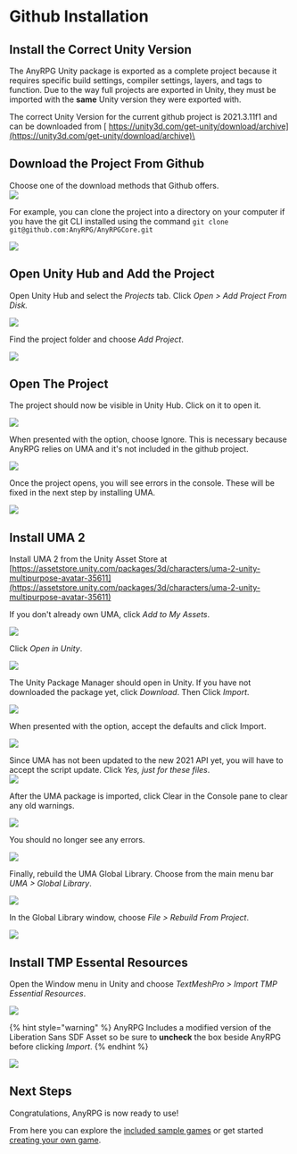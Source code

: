 # Github Installation

## Install the Correct Unity Version

The AnyRPG Unity package is exported as a complete project because it requires specific build settings, compiler settings, layers, and tags to function. Due to the way full projects are exported in Unity, they must be imported with the **same** Unity version they were exported with.

The correct Unity Version for the current github project is 2021.3.11f1 and can be downloaded from [ https://unity3d.com/get-unity/download/archive](https://unity3d.com/get-unity/download/archive)\


## Download the Project From Github

Choose one of the download methods that Github offers.\
![](<../../.gitbook/assets/image (26).png>)

For example, you can clone the project into a directory on your computer if you have the git CLI installed using the command `git clone git@github.com:AnyRPG/AnyRPGCore.git`

![](../../.gitbook/assets/image.png)

## Open Unity Hub and Add the Project

Open Unity Hub and select the _Projects_ tab.  Click _Open > Add Project From Disk._

![](<../../.gitbook/assets/image (25).png>)

Find the project folder and choose _Add Project_.

![](<../../.gitbook/assets/image (27).png>)

## Open The Project

The project should now be visible in Unity Hub.  Click on it to open it.

![](<../../.gitbook/assets/image (4).png>)

When presented with the option, choose Ignore.  This is necessary because AnyRPG relies on UMA and it's not included in the github project.

![](<../../.gitbook/assets/image (3).png>)

Once the project opens, you will see errors in the console.  These will be fixed in the next step by installing UMA.

![](<../../.gitbook/assets/image (28).png>)

## Install UMA 2

Install UMA 2 from the Unity Asset Store at [https://assetstore.unity.com/packages/3d/characters/uma-2-unity-multipurpose-avatar-35611](https://assetstore.unity.com/packages/3d/characters/uma-2-unity-multipurpose-avatar-35611)

If you don't already own UMA, click _Add to My Assets_.

![](<../../.gitbook/assets/image (16).png>)

Click _Open in Unity_.

![](<../../.gitbook/assets/image (20).png>)

The Unity Package Manager should open in Unity.  If you have not downloaded the package yet, click _Download_.  Then Click _Import_.

![](<../../.gitbook/assets/image (19).png>)

When presented with the option, accept the defaults and click Import.

![](<../../.gitbook/assets/image (22).png>)

Since UMA has not been updated to the new 2021 API yet, you will have to accept the script update.  Click _Yes, just for these files_.\
![](<../../.gitbook/assets/image (17).png>)

After the UMA package is imported, click Clear in the Console pane to clear any old warnings.

![](<../../.gitbook/assets/image (15).png>)

You should no longer see any errors.

![](<../../.gitbook/assets/image (13).png>)

Finally, rebuild the UMA Global Library.  Choose from the main menu bar _UMA > Global Library_.

![](<../../.gitbook/assets/image (24).png>)

In the Global Library window, choose _File > Rebuild From Project_.

![](<../../.gitbook/assets/image (21).png>)

## Install TMP Essental Resources

Open the Window menu in Unity and choose _TextMeshPro > Import TMP Essential Resources_.

![](<../../.gitbook/assets/image (23).png>)

{% hint style="warning" %}
AnyRPG Includes a modified version of the Liberation Sans SDF Asset so be sure to **uncheck** the box beside AnyRPG before clicking _Import_.
{% endhint %}

![](<../../.gitbook/assets/image (18).png>)

## Next Steps

Congratulations, AnyRPG is now ready to use!

From here you can explore the [included sample games](../included-sample-games.md) or get started [creating your own game](../creating-your-first-game.md).
